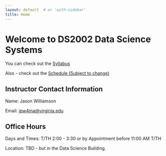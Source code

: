 ```yaml
---
layout: default  # or 'with-sidebar'
title: Home
---
```

# Welcome to DS2002 Data Science Systems

You can check out the [Syllabus](https://ejnir.github.io/pages/syllabus.html)

Also - check out the [Schedule (Subject to change)](https://ejnir.github.io/pages/schedule.html)

## Instructor Contact Information

Name: Jason Williamson

Email: jpw4ma@virginia.edu

## Office Hours

Days and Times: T/TH 2:00 - 3:30 or by Appointment before 11:00 AM T/TH

Location: TBD - but in the Data Science Building. 
